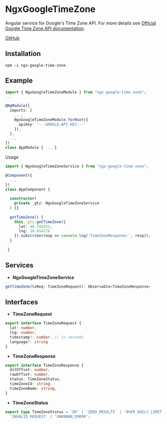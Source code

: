 # NgxGoogleTimeZone

Angular service for Google's Time Zone API. 
For more details see [Official Google Time Zone API documentation](https://developers.google.com/maps/documentation/timezone/overview).

[GitHub](https://github.com/w3soto/ngx-google-time-zone)

## Installation
```shell
npm -i ngx-google-time-zone
```

## Example

```typescript
import { NgxGoogleTimeZoneModule } from "ngx-google-time-zone";
...

@NgModule({
  imports: [
    ...,
    NgxGoogleTimeZoneModule.forRoot({
      apiKey: '---GOOGLE-API-KEY---'
    }),
  ],
  ...
})
class AppModule { ... }

```

Usage
```typescript
import { NgxGoogleTimeZoneService } from "ngx-google-time-zone";

@Component({
  ...
})
class AppComponent { 
  
  constructor(
    private _gtz: NgxGoogleTimeZoneService
  ) {}
  
  getTimeZone() {
    this._gtz.getTimeZone({
      lat: 48.743551, 
      lng: 18.914176
    }).subscribe(resp => console.log('TimeZoneResponse:', resp));
  }
  
 }
```

## Services

* **NgxGoogleTimeZoneService**

```typescript
getTimeZone(tzReq: TimeZoneRequest): Observable<TimeZoneResponse>
```

## Interfaces

* **TimeZoneRequest**
```typescript
export interface TimeZoneRequest {
  lat: number,
  lng: number,
  timestamp?: number, // in seconds
  language?: string
}
```

* **TimeZoneResponse**
```typescript
export interface TimeZoneResponse {
  dstOffset: number,
  rawOffset: number,
  status: TimeZoneStatus,
  timeZoneId: string,
  timeZoneName: string,
}
```

* **TimeZoneStatus**
```typescript
export type TimeZoneStatus = 'OK' | 'ZERO_RESULTS' | 'OVER_DAILY_LIMIT' | 'OVER_QUERY_LIMIT' | 'REQUEST_DENIED' |
  'INVALID_REQUEST' | 'UNKNOWN_ERROR';
```
